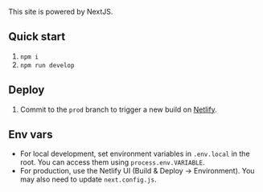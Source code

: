 This site is powered by NextJS.

## Quick start

1. `npm i`
2. `npm run develop`

## Deploy
1. Commit to the `prod` branch to trigger a new build on [Netlify](https://app.netlify.com/teams/bakera81/overview).

## Env vars
- For local development, set environment variables in `.env.local` in the root. You can access them using `process.env.VARIABLE`.
- For production, use the Netlify UI (Build & Deploy -> Environment). You may also need to update `next.config.js`.

